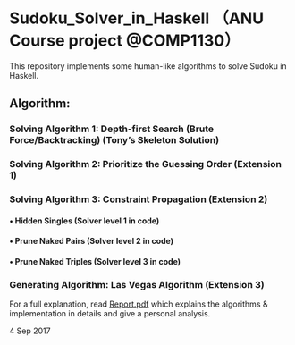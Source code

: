 # Sudoku_Solver_in_Haskell （ANU Course project @COMP1130）

This repository implements some human-like algorithms to solve Sudoku in Haskell.

## Algorithm:
### Solving Algorithm 1: Depth-first Search (Brute Force/Backtracking) (Tony’s Skeleton Solution)
### Solving Algorithm 2: Prioritize the Guessing Order (Extension 1)
### Solving Algorithm 3: Constraint Propagation (Extension 2) 
#### •	Hidden Singles (Solver level 1 in code)   
#### •	Prune Naked Pairs (Solver level 2 in code) 
#### •	Prune Naked Triples (Solver level 3 in code)
### Generating Algorithm: Las Vegas Algorithm (Extension 3)

For a full explanation, read [Report.pdf](https://github.com/ShiqinHuo/Sudoku_Solver_in_Haskell/blob/master/Report.pdf) which explains the algorithms & implementation in details 
and give a personal analysis.

4 Sep 2017
